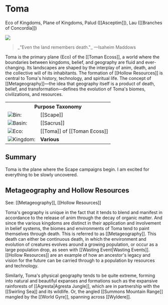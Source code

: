<!-- wiki-header-section:start -->
# Toma
<p class="nickname">Eco of Kingdoms, Plane of Kingdoms, Palud ([[Asceptim]]), Lau ([[Branches of Concordia]])</p>

<img src="wiki_images/Toma Map(Outline).png"><i></i></img>

<blockquote class="wiki-quote">
    _"Even the land remembers death."_  
    <span class="wiki-quote-attribution">—Isaheim Maddows</span>
</blockquote>

Toma is the primary plane (Eco) of the [[Toman Ecoss]], a world where the boundaries between kingdoms, belief, and geography are fluid and ever-changing. Its landscapes are shaped by the interplay of anim, death, and the collective will of its inhabitants. The formation of [[Hollow Resources]] is central to Toma's history, technology, and spiritual life. The concept of [[Metageography]]—the idea that geography itself is a product of death, belief, and transformation—defines the evolution of Toma's biomes, civilizations, and resources.
<!-- wiki-header-section:end -->

<!-- taxonomy-table-section:start -->
<div class="taxonomy-table">
  <table>
    <tr>
      <th colspan="3">Purpose Taxonomy</th>
    </tr>
    <tr>
      <td class="taxon-label"><img src="wiki_images/icons/bin_icon.png" class="taxon-icon">Bin:</td>
      <td class="taxon-content" colspan="2">[[Scape]]</td>
    </tr>
    <tr>
      <td class="taxon-label"><img src="wiki_images/icons/basin_icon.png" class="taxon-icon">Basin:</td>
      <td class="taxon-content" colspan="2">[[Sacrus]]</td>
    </tr>
    <tr>
      <td class="taxon-label"><img src="wiki_images/icons/eco_icon.png" class="taxon-icon">Eco:</td>
      <td class="taxon-content" colspan="2">[[Toma]] of [[Toman Ecoss]]</td>
    </tr>
    <tr>
      <td class="taxon-label"><img src="wiki_images/icons/kingdom_icon.png" class="taxon-icon">Kingdom:</td>
      <td class="taxon-content" colspan="2"><strong>Various</strong></td>
    </tr>
  </table>
</div>
<!-- taxonomy-table-section:end -->

## Summary

Toma is the plane where the Scape campaigns begin. I am excited for everything to be slowly uncovered. 

## Metageography and Hollow Resources

See: [[Metageography]], [[Hollow Resources]]

Toma's geography is unique in the fact that it tends to blend and manifest in accordance to the release of anim through the decay of organic matter. And since the various kingdoms are distinct in their application and involvement in belief systems, the biomes and environments of Toma tend to paint themselves through death. This is referred to as [[Metageography]]. This death can either be continuous death, in which the environment and evolution of creatures evolves around a growing population, or occur as a large population drop, as seen with [[Wasting Event|Wasting Events]]. [[Hollow Resources]] are an example of how an ancestor's legacy and vision for the future can be carried through to a population by resources and technology.

Similarly, Toma's physical geography tends to be quite extreme, forming into natural and beautiful expanses and formations such as the expansive rainforests of [[Agresta|Agresta Jungle]], which are in partnership with the [[Swirling Sea]] and its wildlife. Or, the angled [[Summons Mountain Range]] mangled by the [[World Gyre]], spanning across [[Wyldere]].  
